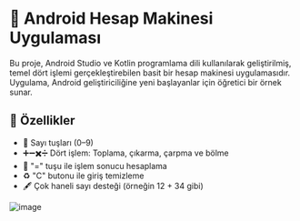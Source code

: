 # 📱 Android Hesap Makinesi Uygulaması

Bu proje, Android Studio ve Kotlin programlama dili kullanılarak geliştirilmiş, temel dört işlemi gerçekleştirebilen basit bir hesap makinesi uygulamasıdır. Uygulama, Android geliştiriciliğine yeni başlayanlar için öğretici bir örnek sunar.

## 🧩 Özellikler

- 🔢 Sayı tuşları (0–9)
- ➕➖✖️➗ Dört işlem: Toplama, çıkarma, çarpma ve bölme
- 🧮 "=" tuşu ile işlem sonucu hesaplama
- ♻️ "C" butonu ile giriş temizleme
- 🖋️ Çok haneli sayı desteği (örneğin 12 + 34 gibi) 


![image](https://github.com/user-attachments/assets/ce61b1e1-ea08-4c95-ad6f-54025135d387)
